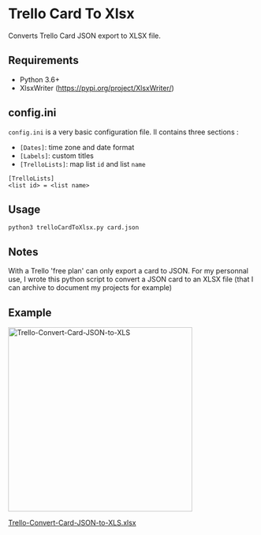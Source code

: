 # Trello Card To Xlsx

Converts Trello Card JSON export to XLSX file.

## Requirements

- Python 3.6+
- XlsxWriter (https://pypi.org/project/XlsxWriter/)

## config.ini

`config.ini` is a very basic configuration file. Il contains three sections :
- `[Dates]`: time zone and date format
- `[Labels]`: custom titles
- `[TrelloLists]`: map list `id` and list `name`

```
[TrelloLists]
<list id> = <list name>
```

## Usage

```
python3 trelloCardToXlsx.py card.json 
```

## Notes

With a Trello 'free plan' can only export a card to JSON.
For my personnal use, I wrote this python script to convert a JSON card to an XLSX file (that I can archive to document my projects for example)

## Example

<img width="373" alt="Trello-Convert-Card-JSON-to-XLS" src="https://user-images.githubusercontent.com/37017213/197360018-465ee4ba-9e85-46af-9d87-ebaa178a1945.png">

[Trello-Convert-Card-JSON-to-XLS.xlsx](https://github.com/Ben0it-T/trello-card-to-xlsx/files/9857147/Trello-Convert-Card-JSON-to-XLS.xlsx)
